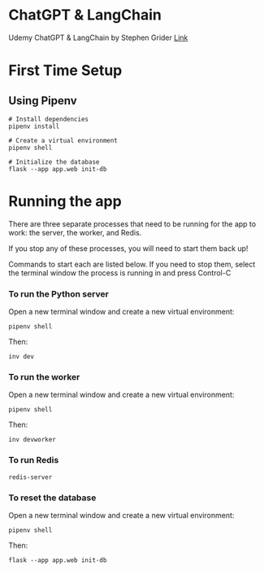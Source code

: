 # ChatGPT & LangChain

Udemy ChatGPT & LangChain by Stephen Grider [Link](https://www.udemy.com/course/chatgpt-and-langchain-the-complete-developers-masterclass)

# First Time Setup

## Using Pipenv

```
# Install dependencies
pipenv install

# Create a virtual environment
pipenv shell

# Initialize the database
flask --app app.web init-db

```

# Running the app

There are three separate processes that need to be running for the app to work: the server, the worker, and Redis.

If you stop any of these processes, you will need to start them back up!

Commands to start each are listed below. If you need to stop them, select the terminal window the process is running in and press Control-C

### To run the Python server

Open a new terminal window and create a new virtual environment:

```
pipenv shell
```

Then:

```
inv dev
```

### To run the worker

Open a new terminal window and create a new virtual environment:

```
pipenv shell
```

Then:

```
inv devworker
```

### To run Redis

```
redis-server
```

### To reset the database

Open a new terminal window and create a new virtual environment:

```
pipenv shell
```

Then:

```
flask --app app.web init-db
```
